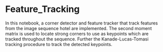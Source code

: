 # Feature_Tracking

In this notebook, a corner detector and feature tracker that track features from the image sequence hotel are implemented. The second moment matrix is used to locate strong corners to use as keypoints which are tracked throughout the sequence. Further the Kanade-Lucas-Tomasi tracking procedure to track the detected keypoints.
